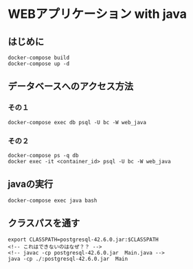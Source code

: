# WEBアプリケーション with java
## はじめに
    docker-compose build
    docker-compose up -d
## データベースへのアクセス方法
### その１
    docker-compose exec db psql -U bc -W web_java
### その２
    docker-compose ps -q db
    docker exec -it <container_id> psql -U bc -W web_java
## javaの実行
    docker-compose exec java bash
## クラスパスを通す
    export CLASSPATH=postgresql-42.6.0.jar:$CLASSPATH
    <!-- これはできないのはなぜ？？ -->
    <!-- javac -cp postgresql-42.6.0.jar  Main.java -->
    java -cp ./:postgresql-42.6.0.jar  Main